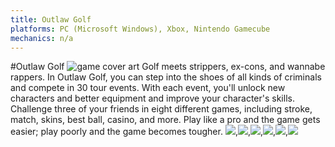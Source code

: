 ```yaml
---
title: Outlaw Golf
platforms: PC (Microsoft Windows), Xbox, Nintendo Gamecube
mechanics: n/a
---
```

#Outlaw Golf
![game cover art](//images.igdb.com/igdb/image/upload/t_thumb/cxgtamh2r6z7tezfs1og.jpg "Logo Title Text 1")
Golf meets strippers, ex-cons, and wannabe rappers. In Outlaw Golf, you can step into the shoes of all kinds of criminals and compete in 30 tour events. With each event, you'll unlock new characters and better equipment and improve your character's skills. Challenge three of your friends in eight different games, including stroke, match, skins, best ball, casino, and more. Play like a pro and the game gets easier; play poorly and the game becomes tougher.
<img src="//images.igdb.com/igdb/image/upload/t_thumb/rko0wym48swpkq0lcwqk.jpg"/>,<img src="//images.igdb.com/igdb/image/upload/t_thumb/myzecoe02eyba10ig4f7.jpg"/>,<img src="//images.igdb.com/igdb/image/upload/t_thumb/emhhlulhwxuxolwh6xtj.jpg"/>,<img src="//images.igdb.com/igdb/image/upload/t_thumb/c6vioyq6s64vq1tgas8h.jpg"/>,<img src="//images.igdb.com/igdb/image/upload/t_thumb/orm6qkwayvl1onxya2lg.jpg"/>,<img src="//images.igdb.com/igdb/image/upload/t_thumb/ymgzbkcsst5nv7yzsnkk.jpg"/>
